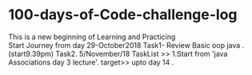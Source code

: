 # 100-days-of-Code-challenge-log
This is a new beginning of Learning and Practicing  
Start Journey from day
29-October2018 
Task1- Review Basic oop java .(start9.39pm) 
Task2.
5/November/18
TaskList >> 1.Start from 'java Associations day 3 lecture'.
   target>>  upto day 14 .  


